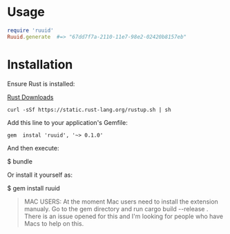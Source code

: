 # Usage

```ruby
require 'ruuid'
Ruuid.generate  #=> "67dd7f7a-2110-11e7-98e2-02420b8157eb"
```

# Installation

Ensure Rust is installed:

[Rust Downloads](https://www.rust-lang.org/en-US/install.html)

```
curl -sSf https://static.rust-lang.org/rustup.sh | sh
```

Add this line to your application's Gemfile:

```
gem  instal 'ruuid', '~> 0.1.0'

```
And then execute:

$ bundle

Or install it yourself as:

$ gem install ruuid

> MAC USERS: At the moment Mac users need to install the extension manualy.
> Go to the gem directory and run cargo build --release .
> There is an issue opened for this and I'm looking for people who have Macs to help on this. 
